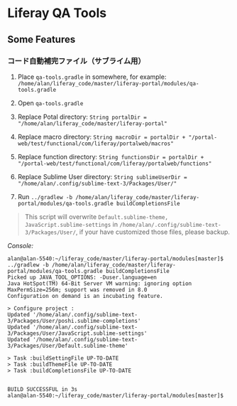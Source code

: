 # Liferay QA Tools

## Some Features

### コード自動補完ファイル（サブライム用）

1. Place `qa-tools.gradle` in somewhere, for example: `/home/alan/liferay_code/master/liferay-portal/modules/qa-tools.gradle`

2. Open `qa-tools.gradle`

3. Replace Potal directory: `String portalDir = "/home/alan/liferay_code/master/liferay-portal"`

4. Replace macro directory: `String macroDir = portalDir + "/portal-web/test/functional/com/liferay/portalweb/macros"`

5. Replace function directory: `String functionsDir = portalDir + "/portal-web/test/functional/com/liferay/portalweb/functions"`

6. Replace Sublime User directory: `String sublimeUserDir = "/home/alan/.config/sublime-text-3/Packages/User/"`

7. Run `../gradlew -b /home/alan/liferay_code/master/liferay-portal/modules/qa-tools.gradle buildCompletionsFile`

> This script will overwrite `Default.sublime-theme, JavaScript.sublime-settings` in `/home/alan/.config/sublime-text-3/Packages/User/`,
if your have customized those files, please backup.

*Console:*

```
alan@alan-5540:~/liferay_code/master/liferay-portal/modules[master]$ ../gradlew -b /home/alan/liferay_code/master/liferay-portal/modules/qa-tools.gradle buildCompletionsFile
Picked up JAVA_TOOL_OPTIONS: -Duser.language=en
Java HotSpot(TM) 64-Bit Server VM warning: ignoring option MaxPermSize=256m; support was removed in 8.0
Configuration on demand is an incubating feature.

> Configure project :
Updated '/home/alan/.config/sublime-text-3/Packages/User/poshi.sublime-completions'
Updated '/home/alan/.config/sublime-text-3/Packages/User/JavaScript.sublime-settings'
Updated '/home/alan/.config/sublime-text-3/Packages/User/Default.sublime-theme'

> Task :buildSettingFile UP-TO-DATE
> Task :buildThemeFile UP-TO-DATE
> Task :buildCompletionsFile UP-TO-DATE


BUILD SUCCESSFUL in 3s
alan@alan-5540:~/liferay_code/master/liferay-portal/modules[master]$ 
```